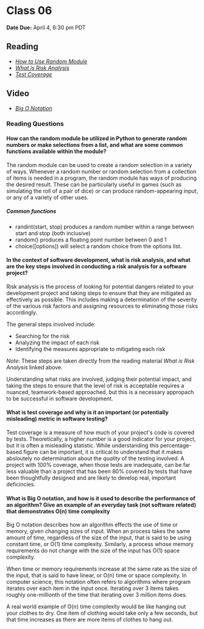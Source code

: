 # Class 06

**Date Due:** April 4, 6:30 pm PDT

## Reading

- [_How to Use Random Module_](https://www.pythonforbeginners.com/random/how-to-use-the-random-module-in-python)
- [_What is Risk Analysis_](https://www.edureka.co/blog/risk-analysis-in-software-testing/)
- [_Test Coverage_](https://martinfowler.com/bliki/TestCoverage.html)

## Video

- [_Big O Notation_](https://www.youtube.com/watch?v=v4cd1O4zkGw)

### Reading Questions

#### How can the random module be utilized in Python to generate random numbers or make selections from a list, and what are some common functions available within the module?

The random module can be used to create a random selection in a variety of ways. Whenever a
random number or random selection from a collection of items is needed in a program, the
random module has ways of producing the desired result. These can be particularly useful in
games (such as simulating the roll of a pair of dice) or can produce random-appearing input,
or any of a variety of other uses.

##### Common functions

- randint(start, stop) produces a random number within a range between start and stop (both inclusive)
- random() produces a floating point number between 0 and 1
- choice([options]) will select a random choice from the options list.

#### In the context of software development, what is risk analysis, and what are the key steps involved in conducting a risk analysis for a software project?

Risk analysis is the process of looking for potential dangers related to your development project
and taking steps to ensure that they are mitigated as effectively as possible. This includes making
a determination of the severity of the various risk factors and assigning resources to eliminating
those risks accordingly.

The general steps involved include:

- Searching for the risk
- Analyzing the impact of each risk
- Identifying the measures appropriate to mitigating each risk

_Note:_ These steps are taken directly from the reading material _What is Risk Analysis_ linked above.

Understanding what risks are involved, judging their potential impact, and taking the steps to ensure
that the level of risk is acceptable requires a nuanced, teamwork-based approached, but this is a
necessary appropach to be successful in software development.

#### What is test coverage and why is it an important (or potentially misleading) metric in software testing?

Test coverage is a measure of how much of your project's code is covered by tests. Theoretically, a
higher number is a good indicator for your project, but it is often a misleading statistic. While
understanding this percentage-based figure can be important, it is critical to understand that it makes
absloutely no determination about the _quality_ of the testing involved. A project with 100% coverage,
when those tests are inadequate, can be far less valuable than a project that has been 80% covered by
tests that have been thoughtfully designed and are likely to develop real, important deficincies.

#### What is Big O notation, and how is it used to describe the performance of an algorithm? Give an example of an everyday task (not software related) that demonstrates O(n) time complexity

Big O notation describes how an algorithm effects the use of time or memory, given changing sizes of input.
When an process takes the same amount of time, regardless of the size of the input, that is said to be using
constant time, or O(1) time complexity. Similarly, a process whose memory requirements do not change with
the size of the input has O(1) space complexity.

When time or memory requirements increase at the same rate as the size of the input, that is said to have
linear, or O(n) time or space complexity. In computer science, this notation often refers to algorithms
where program iterates over each item in the input once. Iterating over 3 items takes roughly one-millionth
of the time that iterating over 3 million items does.

A real world example of O(n) time complexity would be like hanging out your clothes to dry. One item of clothing
would take only a few seconds, but that time increases as there are more items of clothes to hang out.
